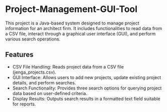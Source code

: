 # Project-Management-GUI-Tool

This project is a Java-based system designed to manage project information for an architect firm. It includes functionalities to read data from a CSV file, interact through a graphical user interface (GUI), and perform various search operations.

## Features
- CSV File Handling: Reads project data from a CSV file (jenga_projects.csv).
- GUI Interface: Allows users to add new projects, update existing project details, and perform searches.
- Search Functionality: Provides three search options for querying project data based on user-defined criteria.
- Display Results: Outputs search results in a formatted text field suitable for reports.
